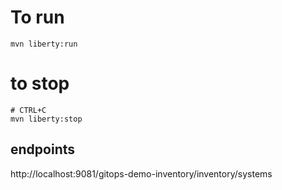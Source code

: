 # To run
```
mvn liberty:run
```
# to stop 
```
# CTRL+C 
mvn liberty:stop
```

## endpoints

http://localhost:9081/gitops-demo-inventory/inventory/systems
